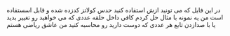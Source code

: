 در این فایل که می تونید ازش استفاده کنید حدس کولاتز کدزده شده و قابل اسستفاده است من یه نمونه با مثال حل کردم کافی داخل حلقه عددی که می خواهید رو تغییر بدید یا با صدازدن تابع هر عددی که دوست دارید رو محاسبه کنید
من عاشق ریاضی هستم
